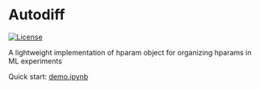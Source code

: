 # Autodiff

[![License](https://img.shields.io/github/license/mashape/apistatus.svg?maxAge=2592000)](https://github.com/ColinQiyangLi/Autodiff/blob/master/LICENSE.md)

A lightweight implementation of hparam object for organizing hparams in ML experiments

Quick start: [demo.ipynb](demo.ipynb) 
